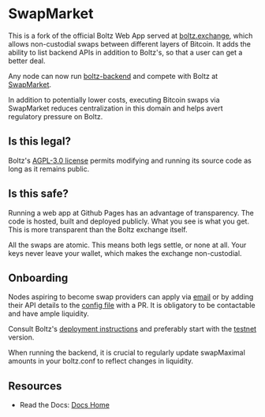 # SwapMarket

This is a fork of the official Boltz Web App served at [boltz.exchange](https://boltz.exchange/), which allows non-custodial swaps between different layers of Bitcoin. It adds the ability to list backend APIs in addition to Boltz's, so that a user can get a better deal. 

Any node can now run [boltz-backend](https://github.com/BoltzExchange/boltz-backend) and compete with Boltz at [SwapMarket](https://swapmarket.github.io).

In addition to potentially lower costs, executing Bitcoin swaps via SwapMarket reduces centralization in this domain and helps avert regulatory pressure on Boltz.

## Is this legal?

Boltz's [AGPL-3.0 license](https://github.com/BoltzExchange/boltz-web-app/blob/main/LICENSE) permits modifying and running its source code as long as it remains public.

## Is this safe?

Running a web app at Github Pages has an advantage of transparency. The code is hosted, built and deployed publicly. What you see is what you get. This is more transparent than the Boltz exchange itself.

All the swaps are atomic. This means both legs settle, or none at all. Your keys never leave your wallet, which makes the exchange non-custodial.

## Onboarding

Nodes aspiring to become swap providers can apply via [email](mailto:SwapMarket@proton.me) or by adding their API details to the [config file](https://github.com/SwapMarket/swapmarket.github.io/blob/main/src/configs/mainnet.json) with a PR. It is obligatory to be contactable and have ample liquidity. 

Consult Boltz's [deployment instructions](https://github.com/BoltzExchange/boltz-backend/blob/master/docs/deployment.md) and preferably start with the [testnet](https://github.com/SwapMarket/swapmarket.github.io/blob/main/src/configs/testnet.json) version.

When running the backend, it is crucial to regularly update swapMaximal amounts in your boltz.conf to reflect changes in liquidity. 

## Resources

* Read the Docs: [Docs Home](https://docs.boltz.exchange/)